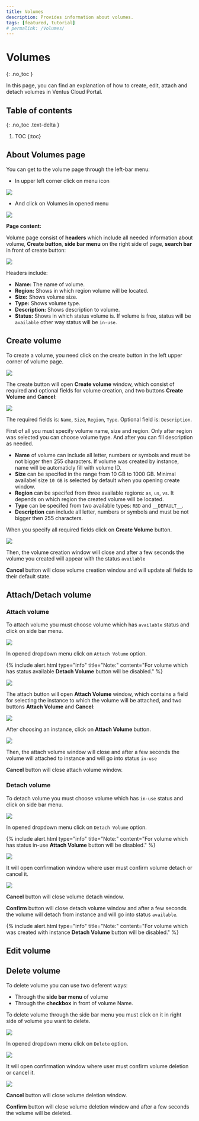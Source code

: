 ```yaml
---
title: Volumes
description: Provides information about volumes.
tags: [featured, tutorial]
# permalink: /Volumes/
---
```


# Volumes

{: .no_toc }

In this page, you can find an explanation of how to create, edit, attach and detach volumes in Ventus Cloud Portal.

## Table of contents

{: .no_toc .text-delta }

1. TOC
   {:toc}

## About Volumes page

You can get to the volume page through the left-bar menu:

- In upper left corner click on menu icon

![](../../assets/img/Volumes/volume_page_1.png)

- And click on Volumes in opened menu

![](../../assets/img/Volumes/volume_page_2.png)

**Page content:**

Volume page consist of **headers** which include all needed information about volume, **Create button**, **side bar menu** on the right side of page, **search bar** in front of create button:

![](../../assets/img/Volumes/volume_page_3.png)

Headers include:

- **Name:** The name of volume.
- **Region:** Shows in which region volume will be located.
- **Size:** Shows volume size.
- **Type:** Shows volume type.
- **Description:** Shows description to volume.
- **Status:** Shows in which status volume is. If volume is free, status will be `available` other way status will be `in-use`.

## Create volume

To create a volume, you need click on the create button in the left upper corner of volume page.

![](../../assets/img/Volumes/volume_page_4.png)

The create button will open **Create volume** window, which consist of required and optional fields for volume creation, and two buttons **Create Volume** and **Cancel**:

![](../../assets/img/Volumes/volume_page_5.png)

The required fields is: `Name`, `Size`, `Region`, `Type`.
Optional field is: `Description`.

First of all you must specify volume name, size and region. Only after region was selected you can choose volume type. And after you can fill description as needed.

- **Name** of volume can include all letter, numbers or symbols and must be not bigger then 255 characters. If volume was created by instance, name will be automaticly fill with volume ID.
- **Size** can be specifed in the range from 10 GB to 1000 GB. Minimal availabel size `10 GB` is selected by default when you opening create window.
- **Region** can be specifed from three available regions: `as`, `us`, `vs`. It depends on which region the created volume will be located.
- **Type** can be specifed from two available types: `RBD` and `__DEFAULT__`.
- **Description** can include all letter, numbers or symbols and must be not bigger then 255 characters.

When you specify all required fields click on **Create Volume** button.

![](../../assets/img/Volumes/volume_page_6.png)

Then, the volume creation window will close and after a few seconds the volume you created will appear with the status `available`

**Cancel** button will close volume creation window and will update all fields to their default state.

## Attach/Detach volume

### Attach volume

To attach volume you must choose volume which has `available` status and click on side bar menu.

![](../../assets/img/Volumes/volume_page_11.png)

In opened dropdown menu click on `Attach Volume` option.

{% include alert.html type="info" title="Note:" content="For volume which has status available **Detach Volume** button will be disabled." %}

![](../../assets/img/Volumes/volume_page_12.png)

The attach button will open **Attach Volume** window, which contains a field for selecting the instance to which the volume will be attached, and two buttons **Attach Volume** and **Cancel**:

![](../../assets/img/Volumes/volume_page_13.png)

After choosing an instance, click on **Attach Volume** button. 

![](../../assets/img/Volumes/volume_page_14.png)

Then, the attach volume window will close and after a few seconds the volume will attached to instance and will go into status `in-use`

**Cancel** button will close attach volume window.

### Detach volume

To detach volume you must choose volume which has `in-use` status and click on side bar menu.

![](../../assets/img/Volumes/volume_page_15.png)

In opened dropdown menu click on `Detach Volume` option.

{% include alert.html type="info" title="Note:" content="For volume which has status in-use **Attach Volume** button will be disabled." %}

![](../../assets/img/Volumes/volume_page_16.png)

It will open confirmation window where user must confirm volume detach or cancel it.

![](../../assets/img/Volumes/volume_page_17.png)

**Cancel** button will close volume detach window.

**Confirm** button will close detach volume window and after a few seconds the volume will detach from instance and will go into status `available`.

{% include alert.html type="info" title="Note:" content="For volume which was created with instance **Detach Volume** button will be disabled." %}

## Edit volume



## Delete volume

To delete volume you can use two deferent ways:

- Through the **side bar menu** of volume
- Through the **checkbox** in front of volume Name.

To delete volume through the side bar menu you must click on it in right side of volume you want to delete.

![](../../assets/img/Volumes/volume_page_8.png)

In opened dropdown menu click on `Delete` option.

![](../../assets/img/Volumes/volume_page_9.png)

It will open confirmation window where user must confirm volume deletion or cancel it.

![](../../assets/img/Volumes/volume_page_10.png)

**Cancel** button will close volume deletion window.

**Confirm** button will close volume deletion window and after a few seconds the volume will be deleted.
